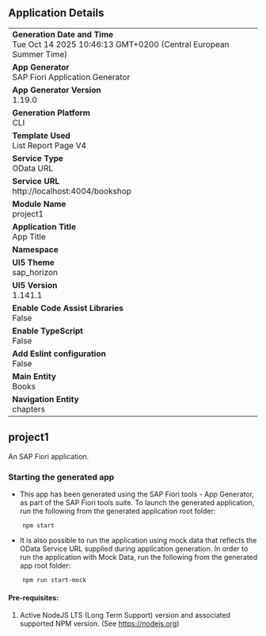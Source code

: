 ## Application Details

|                                                                                                  |
| ------------------------------------------------------------------------------------------------ |
| **Generation Date and Time**<br>Tue Oct 14 2025 10:46:13 GMT+0200 (Central European Summer Time) |
| **App Generator**<br>SAP Fiori Application Generator                                             |
| **App Generator Version**<br>1.19.0                                                              |
| **Generation Platform**<br>CLI                                                                   |
| **Template Used**<br>List Report Page V4                                                         |
| **Service Type**<br>OData URL                                                                    |
| **Service URL**<br>http://localhost:4004/bookshop                                                |
| **Module Name**<br>project1                                                                      |
| **Application Title**<br>App Title                                                               |
| **Namespace**<br>                                                                                |
| **UI5 Theme**<br>sap_horizon                                                                     |
| **UI5 Version**<br>1.141.1                                                                       |
| **Enable Code Assist Libraries**<br>False                                                        |
| **Enable TypeScript**<br>False                                                                   |
| **Add Eslint configuration**<br>False                                                            |
| **Main Entity**<br>Books                                                                         |
| **Navigation Entity**<br>chapters                                                                |

## project1

An SAP Fiori application.

### Starting the generated app

- This app has been generated using the SAP Fiori tools - App Generator, as part of the SAP Fiori tools suite. To launch the generated application, run the following from the generated application root folder:

```
    npm start
```

- It is also possible to run the application using mock data that reflects the OData Service URL supplied during application generation. In order to run the application with Mock Data, run the following from the generated app root folder:

```
    npm run start-mock
```

#### Pre-requisites:

1. Active NodeJS LTS (Long Term Support) version and associated supported NPM version. (See https://nodejs.org)
